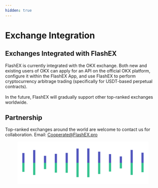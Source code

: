 ```yaml
---
hidden: true
---
```


# Exchange Integration

## Exchanges Integrated with FlashEX

FlashEX is currently integrated with the OKX exchange. Both new and existing users of OKX can apply for an API on the official OKX platform, configure it within the FlashEX App, and use FlashEX to perform cryptocurrency arbitrage trading (specifically for USDT-based perpetual contracts).\
\
In the future, FlashEX will gradually support other top-ranked exchanges worldwide.

## Partnership

Top-ranked exchanges around the world are welcome to contact us for collaboration. Email: Cooperate@FlashEX.pro

<figure><img src="../../.gitbook/assets/Pagination (3).png" alt=""><figcaption></figcaption></figure>
